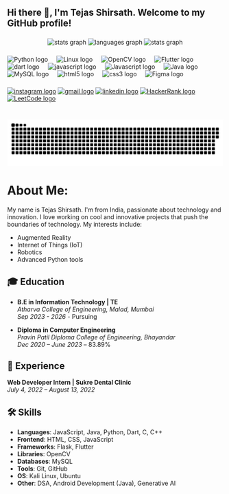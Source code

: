 <h2 align="left">Hi there 👋, I'm Tejas Shirsath. Welcome to my GitHub profile!</h2>

###

<div align="center">
  <img src="https://github-readme-stats.vercel.app/api?username=tejasshirsath&hide_title=false&hide_rank=false&show_icons=true&include_all_commits=true&count_private=true&disable_animations=false&theme=dracula&locale=en&hide_border=false" height="150" alt="stats graph"  />
  
  <img src="https://github-readme-stats.vercel.app/api/top-langs?username=TejasShirsath&locale=en&hide_title=false&layout=compact&card_width=320&langs_count=5&theme=dracula&hide_border=false" height="150" alt="languages graph"  />

  <img src="https://github-readme-streak-stats.herokuapp.com/?user=TejasShirsath&theme=radical&hide_border=false&disable_animations=false&theme=dracula&locale=en&hide_border=false" height="150" alt="stats graph"  />
</div>

###

<!-- <img align="right" height="150" src="https://i.imgflip.com/65efzo.gif"/> -->

###

<div align="left">
  <img src="https://cdn.jsdelivr.net/gh/devicons/devicon/icons/python/python-original.svg" height="30" alt="Python logo"  />
  <img width="12" />
  <img src="https://cdn.jsdelivr.net/gh/devicons/devicon/icons/linux/linux-original.svg" height="30" alt="Linux logo"  />
  <img width="12" />
  <img src="https://www.svgrepo.com/show/354139/opencv.svg" height="30" alt="OpenCV logo"  />
  <img width="12" />
  <img src="https://cdn.jsdelivr.net/gh/devicons/devicon/icons/flutter/flutter-original.svg" height="30" alt="Flutter logo"  />
  <img width="12" />
  <img src="https://cdn.jsdelivr.net/gh/devicons/devicon/icons/dart/dart-original.svg" height="30" alt="dart logo"  />
  <img width="12" />
  <img src="https://cdn.jsdelivr.net/gh/devicons/devicon/icons/javascript/javascript-original.svg" height="30" alt="javascript logo"  />
  <img width="12" />
  <img src="https://cdn.jsdelivr.net/gh/devicons/devicon/icons/androidstudio/androidstudio-original.svg" height="30" alt="Javascript logo"  />
  <img width="12" />
  <img src="https://cdn.jsdelivr.net/gh/devicons/devicon/icons/java/java-original.svg" height="30" alt="Java logo"  />
  <img width="12" />
  <img src="https://cdn.jsdelivr.net/gh/devicons/devicon/icons/mysql/mysql-original.svg" height="30" alt="MySQL logo"  />
  <img width="12" />
  <img src="https://cdn.jsdelivr.net/gh/devicons/devicon/icons/html5/html5-original.svg" height="30" alt="html5 logo"  />
  <img width="12" />
  <img src="https://cdn.jsdelivr.net/gh/devicons/devicon/icons/css3/css3-original.svg" height="30" alt="css3 logo"  />
  <img width="12" />
  <img src="https://cdn.jsdelivr.net/gh/devicons/devicon/icons/figma/figma-original.svg" height="30" alt="Figma logo"  />
  <img width="12" />

  
</div>

###

<div align="left">
  <a href="https://www.instagram.com/tejas_s_shirsath"><img src="https://img.shields.io/static/v1?message=Instagram&logo=instagram&label=&color=E4405F&logoColor=white&labelColor=&style=for-the-badge" height="35" alt="instagram logo"/></a>
  <a href="mailto:tejasshirsath5@gmail.com"><img src="https://img.shields.io/static/v1?message=Gmail&logo=gmail&label=&color=D14836&logoColor=white&labelColor=&style=for-the-badge" height="35" alt="gmail logo"/></a>
  <a href="https://www.linkedin.com/in/tejas-shirsath-18149b2bb"><img src="https://img.shields.io/static/v1?message=LinkedIn&logo=linkedin&label=&color=0077B5&logoColor=white&labelColor=&style=for-the-badge" height="35" alt="linkedin logo"/></a>
  <a href="https://www.hackerrank.com/profile/tejasshirsath5"><img src="https://img.shields.io/static/v1?message=HackerRank&logo=hackerrank&label=&color=darkgreen&logoColor=white&labelColor=&style=for-the-badge" height="35" alt="HackerRank logo"/></a>
  <a href="https://leetcode.com/u/TejasShirsath"><img src="https://img.shields.io/static/v1?message=LeetCode&logo=leetcode&label=&color=c26f02&logoColor=white&labelColor=&style=for-the-badge" height="35" alt="LeetCode logo"/></a>
</div>

###

<br clear="both">

<img src="https://raw.githubusercontent.com/tejasshirsath/tejasshirsath/output/snake.svg" alt="Snake animation" align="center" />

###


# About Me:
My name is Tejas Shirsath. I'm from India, passionate about technology and innovation. I love working on cool and innovative projects that push the boundaries of technology. My interests include:
- Augmented Reality
- Internet of Things (IoT)
- Robotics
- Advanced Python tools

## 🎓 Education

- **B.E in Information Technology | TE**  
  *Atharva College of Engineering, Malad, Mumbai*  
  *Sep 2023 - 2026* - Pursuing

- **Diploma in Computer Engineering**  
  *Pravin Patil Diploma College of Engineering, Bhayandar*  
  *Dec 2020 – June 2023* – 83.89%

## 💼 Experience

**Web Developer Intern | Sukre Dental Clinic**  
*July 4, 2022 – August 13, 2022*

## 🛠️ Skills

- **Languages**: JavaScript, Java, Python, Dart, C, C++
- **Frontend**: HTML, CSS, JavaScript
- **Frameworks**: Flask, Flutter
- **Libraries**: OpenCV
- **Databases**: MySQL
- **Tools**: Git, GitHub
- **OS**: Kali Linux, Ubuntu
- **Other**: DSA, Android Development (Java), Generative AI
